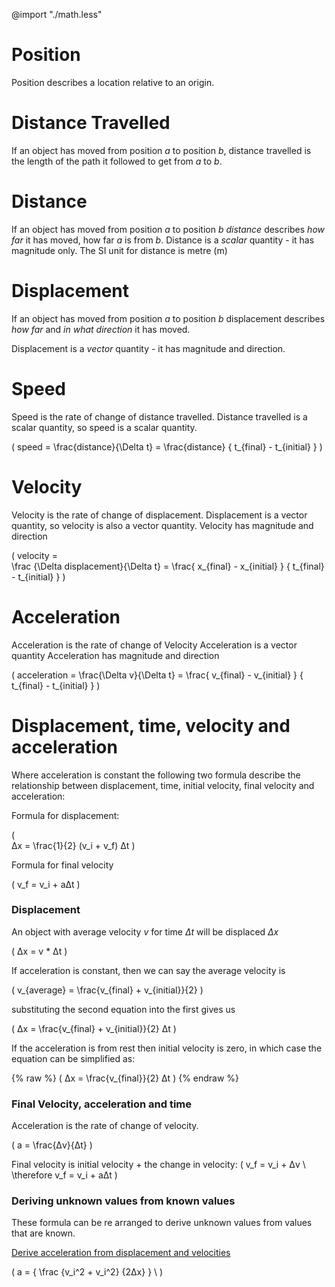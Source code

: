 

@import "./math.less"

# Position

Position describes a location relative to an origin.

# Distance Travelled

If an object has moved from position *a* to position *b*,
distance travelled is the length of the path it followed to get from *a* to *b*. 

# Distance

If an object has moved from position *a* to position *b* 
*distance* describes *how far* it has moved, how far *a* is from *b*.
Distance is a *scalar* quantity - it has magnitude only.
The SI unit for distance is metre (m)

# Displacement
If an object has moved from position *a* to position *b* 
displacement describes *how far* and *in what direction* it has moved.

Displacement is a *vector* quantity - it has magnitude and direction.

# Speed

Speed is the rate of change of distance travelled.
Distance travelled is a scalar quantity, so speed is a scalar quantity.

\(
speed =  \frac{distance}{\Delta t} = \frac{distance} { t_{final} - t_{initial} }
\)

# Velocity 

Velocity is the rate of change of displacement.
Displacement is a vector quantity, so velocity is also a vector quantity.
Velocity has magnitude and direction

\(
velocity =  
\frac
{\Delta displacement}{\Delta t} 
= \frac{ x_{final} - x_{initial} } { t_{final} - t_{initial} }
\)

# Acceleration  

Acceleration is the rate of change of Velocity 
Acceleration is a vector quantity
Acceleration has magnitude and direction

\(
acceleration =  \frac{\Delta v}{\Delta t} = \frac{ v_{final} - v_{initial} } { t_{final} - t_{initial} }
\)

# Displacement, time, velocity and acceleration

Where acceleration is constant the following two formula describe the relationship between displacement, time, initial velocity, final velocity and acceleration:

Formula for displacement:

\(  
Δx = \frac{1}{2} (v_i + v_f)  Δt 
\)

Formula for final velocity

\(
v_f = v_i + aΔt
\)



### Displacement

An object with average velocity *v* for time *Δt* will be displaced *Δx* 

\(
Δx = v * Δt
\)


If acceleration is constant, then we can say the average velocity is 

\(
v_{average} = \frac{v_{final} + v_{initial}}{2} 
\)


substituting the second equation into the first gives us

\(
Δx = \frac{v_{final} + v_{initial}}{2}  Δt
\)

If the acceleration is from rest then initial velocity is zero, in which case the equation can be simplified as:

{% raw %}
\( 
Δx = \frac{v_{final}}{2}  Δt
\)
{% endraw %}

### Final Velocity, acceleration and time

Acceleration is the rate of change of velocity.

\( 
a = \frac{Δv}{Δt}
\)

Final velocity is initial velocity + the change in velocity:
\( 
v_f = v_i + Δv
\\
\therefore  v_f = v_i + aΔt
\)


### Deriving unknown values from known values



These formula can be re arranged to derive unknown values from values that are known.

[Derive acceleration from displacement and velocities](derive-acceleration-from-displacement-and-velocities.md)

\( 
a = {
  \frac
  {v_i^2 +  v_i^2}
  {2Δx}
} 
\\
\)



<!-- 

Substituting in the acceleration formula we can remove the final velocity if it is not known:



\(\sf 
acceleration =  \frac{  v_{final} - v_{initial} } {\Delta t} 
\)



\(\sf 
\therefore acceleration * {\Delta t} =   v_{final} - v_{initial}  
\)


\(\sf 
\therefore  v_{final}  = a * {\Delta t} + v_{initial} 
\)

\(\sf  
Δx = \frac{1}{2} * (v_{initial} + v_{final})  * Δt
\)

\(\sf  
= \frac{1}{2} * (v_{initial} + a * {\Delta t} + v_{initial} )  * Δt
\)

\(\sf  
= ( \frac{1}{2} * 2  v_{initial} * Δt)  + (\frac{1}{2} a  * Δt * Δt)
\)

\(\sf  
= v_{initial}Δt + \frac{1}{2}aΔt^2
\)


or we can remove the time if it is not known:

\(\sf 
a =  \frac{  v_{final} - v_{initial} } {\Delta t} 
\)

\(\sf 
\therefore  Δt =  \frac{  v_{final} - v_{initial} } a
\)


\(\sf  
Δx = \frac{1}{2} * (v_{initial} + v_{final})  * Δt
\)

\(\sf  
\therefore 2Δx = (v_{initial} + v_{final})  * Δt
\)

\(\sf  
= (v_{initial} + v_{final})  * \frac{  v_{final} - v_{initial} } a
\)

\(\sf  
\therefore 2Δxa = (v_{initial} + v_{final})  *  ( v_{final} - v_{initial} )
\)

\(\sf  
\therefore 2Δxa = v_{initial}^2 - v_{initial}^2
\)

 -->
<script src="https://cdn.mathjax.org/mathjax/latest/MathJax.js?config=TeX-AMS-MML_HTMLorMML" type="text/javascript"></script>